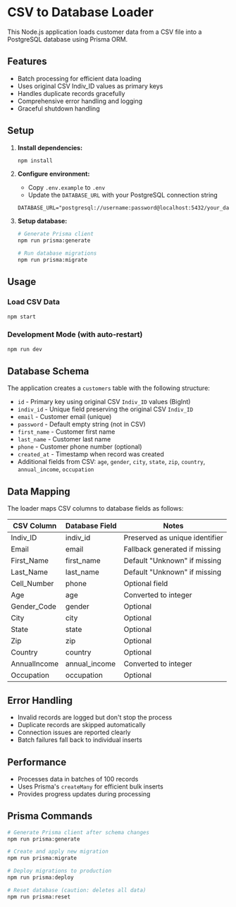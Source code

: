 # CSV to Database Loader

This Node.js application loads customer data from a CSV file into a PostgreSQL database using Prisma ORM.

## Features

- Batch processing for efficient data loading
- Uses original CSV Indiv_ID values as primary keys
- Handles duplicate records gracefully
- Comprehensive error handling and logging
- Graceful shutdown handling

## Setup

1. **Install dependencies:**

   ```bash
   npm install
   ```

2. **Configure environment:**

   - Copy `.env.example` to `.env`
   - Update the `DATABASE_URL` with your PostgreSQL connection string

   ```
   DATABASE_URL="postgresql://username:password@localhost:5432/your_database_name"
   ```

3. **Setup database:**

   ```bash
   # Generate Prisma client
   npm run prisma:generate

   # Run database migrations
   npm run prisma:migrate
   ```

## Usage

### Load CSV Data

```bash
npm start
```

### Development Mode (with auto-restart)

```bash
npm run dev
```

## Database Schema

The application creates a `customers` table with the following structure:

- `id` - Primary key using original CSV `Indiv_ID` values (BigInt)
- `indiv_id` - Unique field preserving the original CSV `Indiv_ID`
- `email` - Customer email (unique)
- `password` - Default empty string (not in CSV)
- `first_name` - Customer first name
- `last_name` - Customer last name
- `phone` - Customer phone number (optional)
- `created_at` - Timestamp when record was created
- Additional fields from CSV: `age`, `gender`, `city`, `state`, `zip`, `country`, `annual_income`, `occupation`

## Data Mapping

The loader maps CSV columns to database fields as follows:

| CSV Column   | Database Field | Notes                          |
| ------------ | -------------- | ------------------------------ |
| Indiv_ID     | indiv_id       | Preserved as unique identifier |
| Email        | email          | Fallback generated if missing  |
| First_Name   | first_name     | Default "Unknown" if missing   |
| Last_Name    | last_name      | Default "Unknown" if missing   |
| Cell_Number  | phone          | Optional field                 |
| Age          | age            | Converted to integer           |
| Gender_Code  | gender         | Optional                       |
| City         | city           | Optional                       |
| State        | state          | Optional                       |
| Zip          | zip            | Optional                       |
| Country      | country        | Optional                       |
| AnnualIncome | annual_income  | Converted to integer           |
| Occupation   | occupation     | Optional                       |

## Error Handling

- Invalid records are logged but don't stop the process
- Duplicate records are skipped automatically
- Connection issues are reported clearly
- Batch failures fall back to individual inserts

## Performance

- Processes data in batches of 100 records
- Uses Prisma's `createMany` for efficient bulk inserts
- Provides progress updates during processing

## Prisma Commands

```bash
# Generate Prisma client after schema changes
npm run prisma:generate

# Create and apply new migration
npm run prisma:migrate

# Deploy migrations to production
npm run prisma:deploy

# Reset database (caution: deletes all data)
npm run prisma:reset
```
